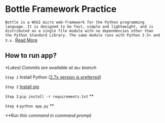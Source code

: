 # Bottle Framework Practice

`Bottle is a WSGI micro web-framework for the Python programming language. It is designed to be fast, simple and lightweight, and is distributed as a single file module with no dependencies other than the Python Standard Library. The same module runs with Python 2.5+ and 3.x.` [Read More](https://en.wikipedia.org/wiki/Bottle_(web_framework))

## How to run app?

_\*Latest Commits are available at `dev` branch_

```Step 1```
Install Python ([2.7x version is preferred](https://www.python.org/download/releases/2.7.6/))

```Step 2```
[Install pip](https://dev.to/el_joft/installing-pip-on-windows)

```Step 3```
```pip install -r requirements.txt``` **

```Step 4```
```python app.py``` **

_**Run this command in command prompt_
